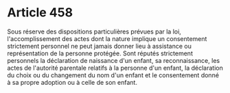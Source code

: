 # Article 458

Sous réserve des dispositions particulières prévues par la loi, l'accomplissement des actes dont la nature implique un consentement strictement personnel ne peut jamais donner lieu à assistance ou représentation de la personne protégée.   Sont réputés strictement personnels la déclaration de naissance d'un enfant, sa reconnaissance, les actes de l'autorité parentale relatifs à la personne d'un enfant, la déclaration du choix ou du changement du nom d'un enfant et le consentement donné à sa propre adoption ou à celle de son enfant.